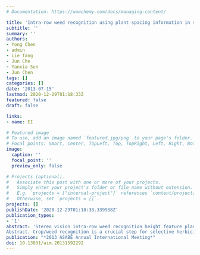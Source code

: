 ```yaml
---
# Documentation: https://wowchemy.com/docs/managing-content/

title: 'Intra-row weed recognition using plant spacing information in stereo images'
subtitle: ''
summary: ''
authors:
- Yong Chen
- admin
- Lie Tang
- Jun Che
- Yanxia Sun
- Jun Chen
tags: []
categories: []
date: '2013-07-15'
lastmod: 2020-12-29T01:18:33Z
featured: false
draft: false

links:
- name: EI

# Featured image
# To use, add an image named `featured.jpg/png` to your page's folder.
# Focal points: Smart, Center, TopLeft, Top, TopRight, Left, Right, BottomLeft, Bottom, BottomRight.
image:
  caption: ''
  focal_point: ''
  preview_only: false

# Projects (optional).
#   Associate this post with one or more of your projects.
#   Simply enter your project's folder or file name without extension.
#   E.g. `projects = ["internal-project"]` references `content/project/deep-learning/index.md`.
#   Otherwise, set `projects = []`.
projects: []
publishDate: '2020-12-29T01:18:33.339938Z'
publication_types:
- '1'
abstract: 'Stereo vision intra-row weed recognition height feature plant spacing information. 
Abstract. Crop/weed recognition is a crucial step for selective herbicide application. A machine vision based sensing system was developed to detect intra-row weeds when crops were at their early growth stages. The proposed methods used color feature to extract vegetation from the background, whilst height and plant spacing information analysis techniques were applied to discriminate between crops and weeds. Firstly the identification of the weeds that were lower than crops was done by a height-based segmentation method using a stereo vision system. During the stereo matching process, correspondence search was performed on edged stereo images and disparity calculation was applied only to the edge pixels. This strategy could largely reduce the correspondence search range, thereby enhanced the weed recognition speed and accuracy. Afterwards, the higher weeds were distinguished from the crops by utilizing plant spacing characters. The histogram of plant pixels and their peak position were calculated from each pixel row of the segmented disparity image. Then plant centers were located and each weed region was further extracted based on the interplant distance in a row.'
publication: "*2013 ASABE Annual International Meeting*"
doi: 10.13031/aim.20131592292
---
```

